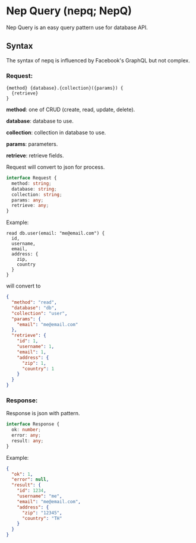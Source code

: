 # Nep Query (nepq; NepQ)

Nep Query is an easy query pattern use for database API.

## Syntax

The syntax of nepq is influenced by Facebook's GraphQL but not complex.

### Request:

```
{method} {database}.{collection}({params}) {
  {retrieve}
}
```

**method**: one of CRUD (create, read, update, delete).

**database**: database to use.

**collection**: collection in database to use.

**params**: parameters.

**retrieve**: retrieve fields.

Request will convert to json for process.

```ts
interface Request {
  method: string;
  database: string;
  collection: string;
  params: any;
  retrieve: any;
}
```

Example:

```
read db.user(email: "me@email.com") {
  id,
  username,
  email,
  address: {
    zip,
    country
  }
}
```

will convert to

```json
{
  "method": "read",
  "database": "db",
  "collection": "user",
  "params": {
    "email": "me@email.com"
  },
  "retrieve": {
    "id": 1,
    "username": 1,
    "email": 1,
    "address": {
      "zip": 1,
      "country": 1
    }
  }
}
```

### Response:

Response is json with pattern.

```ts
interface Response {
  ok: number;
  error: any;
  result: any;
}
```

Example:

```json
{
  "ok": 1,
  "error": null,
  "result": {
    "id": 1234,
    "username": "me",
    "email": "me@email.com",
    "address": {
      "zip": "12345",
      "country": "TH"
    }
  }
}
```
